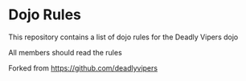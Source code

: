 Dojo Rules
==========

This repository contains a list of dojo rules for the Deadly Vipers dojo

All members should read the rules

Forked from https://github.com/deadlyvipers

